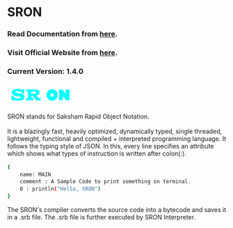 # SRON

### Read Documentation from [here](https://sron.gitbook.io/docs).
### Visit Official Website from [here](https://saksham-joshi.github.io/SRON-Website/).
### **Current Version:** 1.4.0 

<code> <img width="30%" src="./Pictures/SRON_rect.png" alt="logo"> </code>

SRON stands for Saksham Rapid Object Notation.<br/> <br/>
It is a blazingly fast, heavily optimized, dynamically typed, single threaded, lightweight, functional and compiled + interpreted programming language.
It follows the typing style of JSON. In this, every line specifies an attribute which shows what types of instruction is written after colon(:).

```bash
{
    name: MAIN
    comment : A Sample Code to print something on terminal.
    0 : println("Hello, SRON")    
}
```

The SRON's compiler converts the source code into a bytecode and saves it in a .srb file.
The .srb file is further executed by SRON Interpreter.
